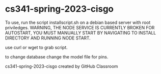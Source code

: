 # cs341-spring-2023-cisgo

To use, run the script installscript.sh on a debian based server with root priviledges. WARNING, THE NODE SERVICE IS CURRENTLY BROKEN FOR AUTOSTART, YOU MUST MANUALLY START BY NAVIGATING TO INSTALL DIRECTORY AND RUNNING NODE START.

use curl or wget to grab script. 

to change database change the model file for pins.

cs341-spring-2023-cisgo created by GitHub Classroom
